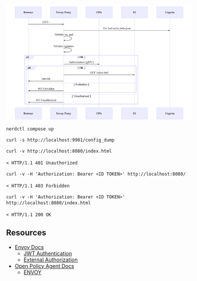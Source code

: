 
![](../image/opa.png)

```shell
nerdctl compose up
```

```shell
curl -s http://localhost:9901/config_dump
```

```shell
curl -v http://localhost:8080/index.html

< HTTP/1.1 401 Unauthorized

```

```shell
curl -v -H 'Authorization: Bearer <ID TOKEN>' http://localhost:8080/

< HTTP/1.1 403 Forbidden

```


```shell
curl -v -H 'Authorization: Bearer <ID TOKEN>' http://localhost:8080/index.html

< HTTP/1.1 200 OK

```

## Resources

* [Envoy Docs](https://www.envoyproxy.io/docs.html)
    * [JWT Authentication](https://www.envoyproxy.io/docs/envoy/latest/configuration/http/http_filters/jwt_authn_filter)
    * [External Authorization](https://www.envoyproxy.io/docs/envoy/latest/intro/arch_overview/security/ext_authz_filter.html)
* [Open Policy Agent Docs](https://www.openpolicyagent.org/docs/latest/policy-reference/)
    * [ENVOY](https://www.openpolicyagent.org/docs/latest/envoy-introduction/)
